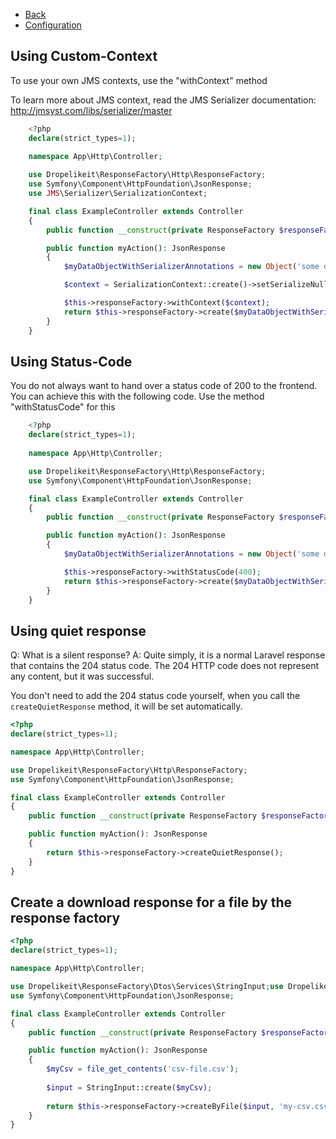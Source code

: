 * [Back](../README.md)
* [Configuration](configuration.md)

## Using Custom-Context

To use your own JMS contexts, use the "withContext" method

To learn more about JMS context, read the JMS Serializer documentation: http://jmsyst.com/libs/serializer/master

```php
    <?php 
    declare(strict_types=1);
    
    namespace App\Http\Controller;

    use Dropelikeit\ResponseFactory\Http\ResponseFactory;
    use Symfony\Component\HttpFoundation\JsonResponse;
    use JMS\Serializer\SerializationContext;

    final class ExampleController extends Controller 
    {
        public function __construct(private ResponseFactory $responseFactory) {}

        public function myAction(): JsonResponse
        {
            $myDataObjectWithSerializerAnnotations = new Object('some data');

            $context = SerializationContext::create()->setSerializeNull(true);

            $this->responseFactory->withContext($context);
            return $this->responseFactory->create($myDataObjectWithSerializerAnnotations);
        }
    }
```

## Using Status-Code

You do not always want to hand over a status code of 200 to the frontend. You can achieve this with the following code. Use the method "withStatusCode" for this

```php
    <?php
    declare(strict_types=1);
    
    namespace App\Http\Controller;

    use Dropelikeit\ResponseFactory\Http\ResponseFactory;
    use Symfony\Component\HttpFoundation\JsonResponse;

    final class ExampleController extends Controller 
    {
        public function __construct(private ResponseFactory $responseFactory) {}

        public function myAction(): JsonResponse
        {
            $myDataObjectWithSerializerAnnotations = new Object('some data');

            $this->responseFactory->withStatusCode(400);
            return $this->responseFactory->create($myDataObjectWithSerializerAnnotations);
        }
    }
```

## Using quiet response

Q: What is a silent response?
A: Quite simply, it is a normal Laravel response that contains the 204 status code. The 204 HTTP code does not represent any content, but it was successful.

You don't need to add the 204 status code yourself, when you call the `createQuietResponse` method, it will be set automatically.

```php
<?php
declare(strict_types=1);

namespace App\Http\Controller;

use Dropelikeit\ResponseFactory\Http\ResponseFactory;
use Symfony\Component\HttpFoundation\JsonResponse;

final class ExampleController extends Controller 
{
    public function __construct(private ResponseFactory $responseFactory) {}

    public function myAction(): JsonResponse
    {
        return $this->responseFactory->createQuietResponse();
    }
}
```

## Create a download response for a file by the response factory



```php
<?php
declare(strict_types=1);

namespace App\Http\Controller;

use Dropelikeit\ResponseFactory\Dtos\Services\StringInput;use Dropelikeit\ResponseFactory\Http\ResponseFactory;
use Symfony\Component\HttpFoundation\JsonResponse;

final class ExampleController extends Controller 
{
    public function __construct(private ResponseFactory $responseFactory) {}

    public function myAction(): JsonResponse
    {
        $myCsv = file_get_contents('csv-file.csv');
        
        $input = StringInput::create($myCsv);
    
        return $this->responseFactory->createByFile($input, 'my-csv.csv');
    }
}
```
